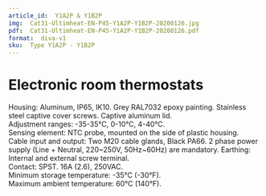 ```yaml
---
article_id:  Y1A2P & Y1B2P
img:  Cat31-Ultimheat-EN-P45-Y1A2P-Y1B2P-20200126.jpg
pdf:  Cat31-Ultimheat-EN-P45-Y1A2P-Y1B2P-20200126.pdf
format:  diva-v1
sku:  Type Y1A2P - Y1B2P
---
```


# Electronic room thermostats

Housing: Aluminum, IP65, IK10. Grey RAL7032 epoxy painting. Stainless 
steel captive cover screws. Captive aluminum lid.  
Adjustment ranges: -35-35°C, 0-10°C, 4-40°C.  
Sensing element: NTC probe, mounted on the side of plastic housing.  
Cable input and output: Two M20 cable glands, Black PA66. 2 phase power 
supply (Line + Neutral, 220~250V, 50Hz~60Hz) are mandatory.
Earthing: Internal and external screw terminal.  
Contact: SPST. 16A (2.6), 250VAC.   
Minimum storage temperature: -35°C (-30°F).  
Maximum ambient temperature: 60°C (140°F).  

